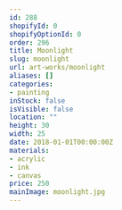 ```yaml
---
id: 288
shopifyId: 0
shopifyOptionId: 0
order: 296
title: Moonlight
slug: moonlight
url: art-works/moonlight
aliases: []
categories:
- painting
inStock: false
isVisible: false
location: ""
height: 30
width: 25
date: 2018-01-01T00:00:00Z
materials:
- acrylic
- ink
- canvas
price: 250
mainImage: moonlight.jpg
---
```

